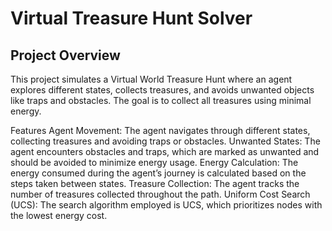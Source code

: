 # Virtual Treasure Hunt Solver
## Project Overview

This project simulates a Virtual World Treasure Hunt where an agent explores different states, collects treasures, and avoids unwanted objects like traps and obstacles. The goal is to collect all treasures using minimal energy.

Features
Agent Movement: The agent navigates through different states, collecting treasures and avoiding traps or obstacles.
Unwanted States: The agent encounters obstacles and traps, which are marked as unwanted and should be avoided to minimize energy usage.
Energy Calculation: The energy consumed during the agent’s journey is calculated based on the steps taken between states.
Treasure Collection: The agent tracks the number of treasures collected throughout the path.
Uniform Cost Search (UCS): The search algorithm employed is UCS, which prioritizes nodes with the lowest energy cost.
